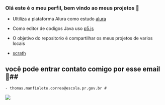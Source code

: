 ### Olá este é o meu perfil, bem vindo ao meus projetos 💼 ###

- Ultiliza a plataforma Alura como estudo [alura](https://www.alura.com.br/)

- Como editor de codigos Java uso [p5.js](https://editor.p5js.org/)

- O objetivo do repositorio é compartilhar os meus projetos de varios locais
- [scrath](https://scratch.mit.edu/users/Thomas_magno/)


## você pode entrar contato comigo por esse email 🌿##
    - thomas.manfiolete.correa@escola.pr.gov.br #
![](https://media.tenor.com/Mo6dx3S9g6oAAAAd/demonic-cursed.gif)
